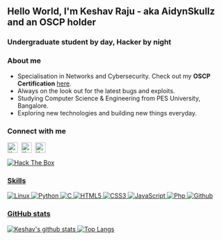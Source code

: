 <!--
**KeshavRajuR/KeshavRajuR** is a ✨ _special_ ✨ repository because its `README.md` (this file) appears on your GitHub profile.

Here are some ideas to get you started:

- 🔭 I’m currently working on ...
- 🌱 I’m currently learning ...
- 👯 I’m looking to collaborate on ...
- 🤔 I’m looking for help with ...
- 💬 Ask me about ...
- 📫 How to reach me: ...
- 😄 Pronouns: ...
- ⚡ Fun fact: ...
-->
## Hello World, I'm Keshav Raju - aka AidynSkullz and an OSCP holder
### Undergraduate student by day, Hacker by night

### About me
- Specialisation in Networks and Cybersecurity. Check out my **OSCP Certification** [here](https://www.credly.com/badges/dec62e6d-be65-4fb4-9e27-8d739d6bf3bf/public_url).
- Always on the look out for the latest bugs and exploits.
- Studying Computer Science & Engineering from PES University, Bangalore.
- Exploring new technologies and building new things everyday.

### Connect with me
<a href="https://www.linkedin.com/in/keshav-raju/" target="_blank"><img align="center" src="https://cdn.jsdelivr.net/npm/simple-icons@3.0.1/icons/linkedin.svg" alt="KeshavRajuR" height="24" width="24"/></a>&nbsp;
<a href="https://twitter.com/AidynSkullz" target="_blank"><img align="center" src="https://cdn.jsdelivr.net/npm/simple-icons@3.0.1/icons/twitter.svg" alt="KeshavRajuR" height="24" width="24"/></a>&nbsp;
<a href="https://www.youtube.com/channel/UCNsi55828f4vPHsRHX0gHRA?view_as=subscriber" target="_blank"><img align="center" src="https://cdn.jsdelivr.net/npm/simple-icons@3.0.1/icons/youtube.svg" alt="KeshavRajuR" height="24" width="24"/></a>&nbsp;

<a href="https://www.hackthebox.eu/profile/256919" target="_blank"><img src="http://www.hackthebox.eu/badge/image/256919" alt="Hack The Box">

### Skills
![Linux](http://img.shields.io/badge/-Linux-000000?style=for-the-badge&logo=linux)
![Python](http://img.shields.io/badge/-Python-000000?style=for-the-badge&logo=Python)
![C](https://img.shields.io/badge/-C-000000?style=for-the-badge&logo=C&logoColor=green)
![HTML5](https://img.shields.io/badge/-HTML5-000000?style=for-the-badge&logo=HTML5)
![CSS3](https://img.shields.io/badge/-CSS3-000000?style=for-the-badge&logo=CSS3)
![JavaScript](https://img.shields.io/badge/-JavaScript-000000?style=for-the-badge&logo=javascript)
![Php](http://img.shields.io/badge/-Php-000000?style=for-the-badge&logo=Php&logoColor=purple)
![Github](http://img.shields.io/badge/-Github-000000?style=for-the-badge&logo=Github)

### GitHub stats
![Keshav's github stats](https://github-readme-stats.vercel.app/api?username=KeshavRajuR&show_icons=true&theme=dracula&hide=issues)
[![Top Langs](https://github-readme-stats.vercel.app/api/top-langs/?username=KeshavRajuR&layout=compact&theme=dracula)](https://github.com/KeshavRajuR/github-readme-stats)
